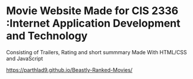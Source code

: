 # Movie Website Made for CIS 2336 :Internet Application Development and Technology

Consisting of Trailers, Rating and short summmary 
Made With HTML/CSS and JavaScript

https://parthlad9.github.io/Beastly-Ranked-Movies/
